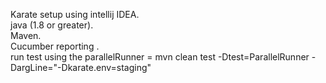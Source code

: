Karate setup using intellij IDEA.  
java (1.8 or greater).  
Maven.  
Cucumber reporting .  
run test using the parallelRunner = mvn clean test -Dtest=ParallelRunner -DargLine="-Dkarate.env=staging"
